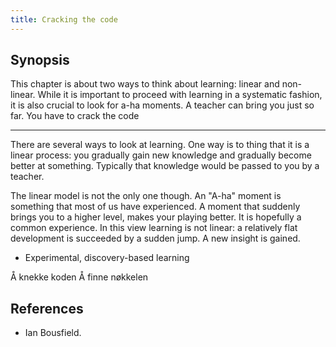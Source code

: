 ```yaml
---
title: Cracking the code
---
```


## Synopsis

This chapter is about two ways to think about learning: linear and non-linear. While it is important to proceed with learning in a systematic fashion, it is also crucial to look for a-ha moments. A teacher can bring you just so far. You have to crack the code

---

There are several ways to look at learning. One way is to thing that it is a linear process: you gradually gain new knowledge and gradually become better at something. Typically that knowledge would be passed to you by a teacher.

The linear model is not the only one though. An "A-ha" moment is something that most of us have experienced. A moment that suddenly brings you to a higher level, makes your playing better. It is hopefully a common experience. In this view learning is not linear: a relatively flat development is succeeded by a sudden jump. A new insight is gained.

- Experimental, discovery-based learning





Å knekke koden
Å finne nøkkelen

## References

- Ian Bousfield.
